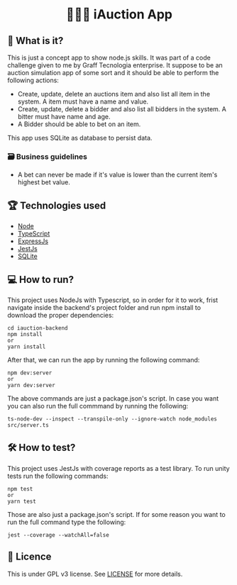 <h1 align="center">
    👨🏻‍⚖️ iAuction App<br>
</h1>

## 📌 What is it?

This is just a concept app to show node.js skills. It was part of a code challenge given to me by Graff Tecnologia enterprise.
It suppose to be an auction simulation app of some sort and it should be able to perform the following actions:

- Create, update, delete an auctions item and also list all item in the system. A item must have a name and value.
- Create, update, delete a bidder and also list all bidders in the system. A bitter must have name and age.
- A Bidder should be able to bet on an item.

This app uses SQLite as database to persist data.

### 🗃 Business guidelines

- A bet can never be made if it's value is lower than the current item's highest bet value.

## 🏆 Technologies used

- [Node](https://nodejs.org/en/)
- [TypeScript](https://www.typescriptlang.org/)
- [ExpressJs](https://expressjs.com/)
- [JestJs](https://jestjs.io/)
- [SQLite](https://www.sqlite.org/)


## 💻 How to run?

This project uses NodeJs with Typescript, so in order for it to work, frist navigate inside the backend's project folder and run npm install to download the proper dependencies:
```
cd iauction-backend
npm install
or
yarn install
```

After that, we can run the app by running the following command:
```
npm dev:server
or
yarn dev:server
```

The above commands are just a package.json's script. In case you want you can also run the full commmand by running the following:
```
ts-node-dev --inspect --transpile-only --ignore-watch node_modules src/server.ts
```

## 🛠 How to test?

This project uses JestJs with coverage reports as a test library.
To run unity tests run the following commands:
```
npm test
or
yarn test
```
Those are also just a package.json's script. If for some reason you want to run the full command type the following:
```
jest --coverage --watchAll=false
```

## 📝 Licence

This is under GPL v3 license. See [LICENSE](LICENSE.md) for more details.